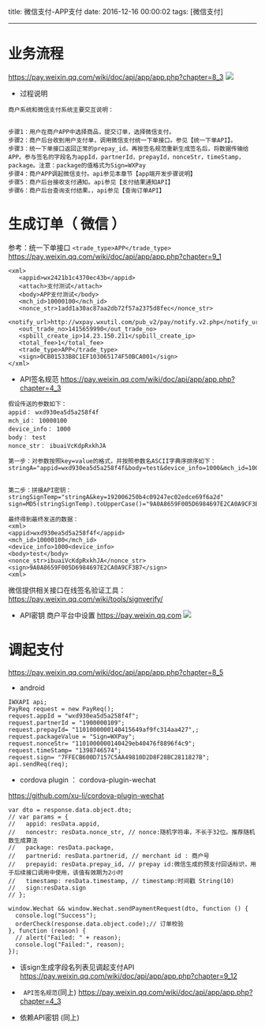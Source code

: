 title: 微信支付-APP支付
date: 2016-12-16 00:00:02
tags: [微信支付]


---


# 业务流程

https://pay.weixin.qq.com/wiki/doc/api/app/app.php?chapter=8_3
![](http://7xnbs3.com1.z0.glb.clouddn.com/17-1-19/54482401-file_1484817226181_73db.png)


- 过程说明
```
商户系统和微信支付系统主要交互说明：


步骤1：用户在商户APP中选择商品，提交订单，选择微信支付。
步骤2：商户后台收到用户支付单，调用微信支付统一下单接口。参见【统一下单API】。
步骤3：统一下单接口返回正常的prepay_id，再按签名规范重新生成签名后，将数据传输给APP。参与签名的字段名为appId，partnerId，prepayId，nonceStr，timeStamp，package。注意：package的值格式为Sign=WXPay
步骤4：商户APP调起微信支付。api参见本章节【app端开发步骤说明】
步骤5：商户后台接收支付通知。api参见【支付结果通知API】
步骤6：商户后台查询支付结果。，api参见【查询订单API】
```


# 生成订单（ 微信 ）
参考：统一下单接口 `<trade_type>APP</trade_type>`
https://pay.weixin.qq.com/wiki/doc/api/app/app.php?chapter=9_1
```
<xml>
   <appid>wx2421b1c4370ec43b</appid>
   <attach>支付测试</attach>
   <body>APP支付测试</body>
   <mch_id>10000100</mch_id>
   <nonce_str>1add1a30ac87aa2db72f57a2375d8fec</nonce_str>
   <notify_url>http://wxpay.wxutil.com/pub_v2/pay/notify.v2.php</notify_url>
   <out_trade_no>1415659990</out_trade_no>
   <spbill_create_ip>14.23.150.211</spbill_create_ip>
   <total_fee>1</total_fee>
   <trade_type>APP</trade_type>
   <sign>0CB01533B8C1EF103065174F50BCA001</sign>
</xml> 
```


- API签名规范
https://pay.weixin.qq.com/wiki/doc/api/app/app.php?chapter=4_3

```
假设传送的参数如下：
appid： wxd930ea5d5a258f4f
mch_id： 10000100
device_info： 1000
body： test
nonce_str： ibuaiVcKdpRxkhJA
 
第一步：对参数按照key=value的格式，并按照参数名ASCII字典序排序如下：
stringA="appid=wxd930ea5d5a258f4f&body=test&device_info=1000&mch_id=10000100&nonce_str=ibuaiVcKdpRxkhJA";


第二步：拼接API密钥：
stringSignTemp="stringA&key=192006250b4c09247ec02edce69f6a2d"
sign=MD5(stringSignTemp).toUpperCase()="9A0A8659F005D6984697E2CA0A9CF3B7"
 
最终得到最终发送的数据：
<xml>
<appid>wxd930ea5d5a258f4f</appid>
<mch_id>10000100</mch_id>
<device_info>1000<device_info>
<body>test</body>
<nonce_str>ibuaiVcKdpRxkhJA</nonce_str>
<sign>9A0A8659F005D6984697E2CA0A9CF3B7</sign>
<xml>  
```
微信提供相关接口在线签名验证工具： https://pay.weixin.qq.com/wiki/tools/signverify/


- API密钥
商户平台中设置  https://pay.weixin.qq.com
![](http://7xnbs3.com1.z0.glb.clouddn.com/17-1-19/41729331-file_1484817256396_ffb0.png)

 
# 调起支付
https://pay.weixin.qq.com/wiki/doc/api/app/app.php?chapter=8_5
- android
```
IWXAPI api;
PayReq request = new PayReq();
request.appId = "wxd930ea5d5a258f4f";
request.partnerId = "1900000109";
request.prepayId= "1101000000140415649af9fc314aa427",;
request.packageValue = "Sign=WXPay";
request.nonceStr= "1101000000140429eb40476f8896f4c9";
request.timeStamp= "1398746574";
request.sign= "7FFECB600D7157C5AA49810D2D8F28BC2811827B";
api.sendReq(req);
```
- cordova plugin ： cordova-plugin-wechat

https://github.com/xu-li/cordova-plugin-wechat

```
var dto = response.data.object.dto;
// var params = {
//   appid: resData.appid,
//   noncestr: resData.nonce_str, // nonce:随机字符串，不长于32位。推荐随机数生成算法
//   package: resData.package,
//   partnerid: resData.partnerid, // merchant id : 商户号
//   prepayid: resData.prepay_id, // prepay id:微信生成的预支付回话标识，用于后续接口调用中使用，该值有效期为2小时
//   timestamp: resData.timestamp, // timestamp:时间戳 String(10)
//   sign:resData.sign
// };
 
window.Wechat && window.Wechat.sendPaymentRequest(dto, function () {
  console.log("Success");
  orderCheck(response.data.object.code);// 订单校验
}, function (reason) {
  // alert("Failed: " + reason);
  console.log("Failed:", reason);
});
```


- 该sign生成字段名列表见调起支付API
https://pay.weixin.qq.com/wiki/doc/api/app/app.php?chapter=9_12


- ` API签名规范`(同上)
https://pay.weixin.qq.com/wiki/doc/api/app/app.php?chapter=4_3


- 依赖API密钥 (同上)
